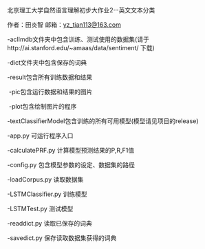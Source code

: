 北京理工大学自然语言理解初步大作业2--英文文本分类

作者：田炎智 邮箱：yz_tian113@163.com

-aclImdb文件夹中包含训练、测试使用的数据集(请于http://ai.stanford.edu/~amaas/data/sentiment/ 下载)

-dict文件夹中包含保存的词典

-result包含所有训练数据和结果

​	-pic包含运行数据和结果的图片

​	-plot包含绘制图片的程序

-textClassifierModel包含训练的所有可用模型(模型请见项目的release)

-app.py 可运行程序入口

-calculatePRF.py 计算模型预测结果的P,R,F1值

-config.py 包含模型参数的设定、数据集的路径

-loadCorpus.py 读取数据集

-LSTMClassifier.py 训练模型

-LSTMTest.py 测试模型

-readdict.py 读取已保存的词典

-savedict.py 保存读取数据集获得的词典
